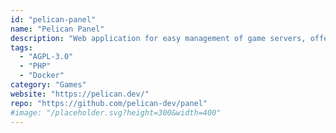 ```yaml
---
id: "pelican-panel"
name: "Pelican Panel"
description: "Web application for easy management of game servers, offering a user-friendly interface for deploying, configuring, and managing servers, server monitoring tools, and extensive customization options (fork of Pterodactyl)."
tags:
  - "AGPL-3.0"
  - "PHP"
  - "Docker"
category: "Games"
website: "https://pelican.dev/"
repo: "https://github.com/pelican-dev/panel"
#image: "/placeholder.svg?height=300&width=400"
---
```


